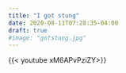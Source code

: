 ```yaml
---
title: "I got stung"
date: 2020-08-11T07:28:35-04:00
draft: true
#image: "gotstung.jpg"
---
```


{{< youtube xM6APvPziZY>}}


